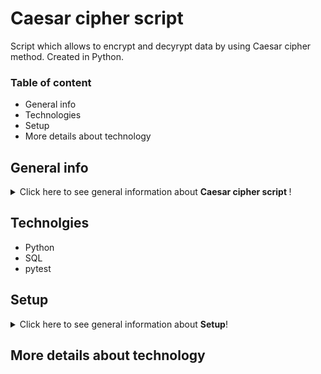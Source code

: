 # Caesar cipher script

Script which allows to encrypt and decyrypt data by using Caesar cipher method. Created in Python. 

### Table of content 
* General info
* Technologies
* Setup
* More details about technology

## General info
<details>
<summary>Click here to see general information about <b>Caesar cipher script </b>!</summary>

Main purpose of this  script is to encrypt or decrypt text which is provided by user or provided in json file. All operations are collecting in connected database. 
This simple aplication is created on Facade pattern. 
</details>

## Technolgies 
<ul>
<li>Python</li>
<li>SQL</li>
<li>pytest</li>
</ul>

## Setup
<details>
<summary>Click here to see general information about <b>Setup</b>!</summary>
<li>Clone the repo</li>
```git clone https://github.com/your_username_/Project-Name.git```
<li>In the terminal go to directory with repository and run this command</li>
<li>In the terminal go to directory with repository and run this command</li>
Enter your API in config.js ```const API_KEY = 'ENTER YOUR API';```
</details>

## More details about technology 
